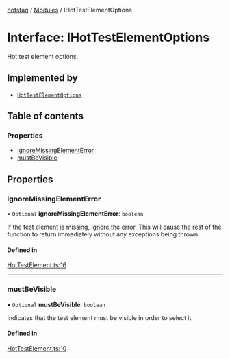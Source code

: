 [hotstaq](../README.md) / [Modules](../modules.md) / IHotTestElementOptions

# Interface: IHotTestElementOptions

Hot test element options.

## Implemented by

- [`HotTestElementOptions`](../classes/HotTestElementOptions.md)

## Table of contents

### Properties

- [ignoreMissingElementError](IHotTestElementOptions.md#ignoremissingelementerror)
- [mustBeVisible](IHotTestElementOptions.md#mustbevisible)

## Properties

### ignoreMissingElementError

• `Optional` **ignoreMissingElementError**: `boolean`

If the test element is missing, ignore the error. This
will cause the rest of the function to return immediately
without any exceptions being thrown.

#### Defined in

[HotTestElement.ts:16](https://github.com/OurFreeLight/HotStaq/blob/b031357/src/HotTestElement.ts#L16)

___

### mustBeVisible

• `Optional` **mustBeVisible**: `boolean`

Indicates that the test element must be visible in
order to select it.

#### Defined in

[HotTestElement.ts:10](https://github.com/OurFreeLight/HotStaq/blob/b031357/src/HotTestElement.ts#L10)
